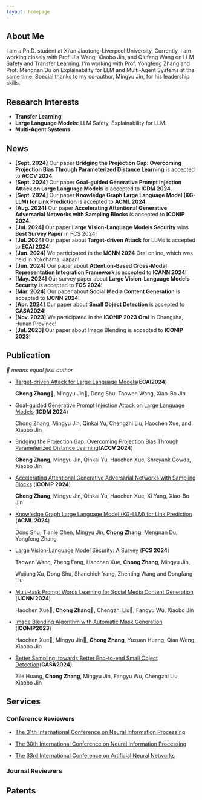 ```yaml
---
layout: homepage
---
```


## About Me

I am a Ph.D. student at Xi‘an Jiaotong-Liverpool University, Currently, I am working closely with Prof. Jia Wang, Xiaobo Jin, and Qiufeng Wang on LLM Safety and Transfer Learning. I'm working with Prof. Yongfeng Zhang and Prof. Mengnan Du on Explainability for LLM and Multi-Agent Systems at the same time. Special thanks to my co-author, Mingyu Jin, for his leadership skills.

## Research Interests

- **Transfer Learning** 
- **Large Language Models:** LLM Safety, Explainability for LLM.
- **Multi-Agent Systems**

## News
- **[Sept. 2024]** Our paper **Bridging the Projection Gap: Overcoming Projection Bias Through Parameterized Distance Learning** is accepted to **ACCV 2024**.
- **[Sept. 2024]** Our paper **Goal-guided Generative Prompt Injection Attack on Large Language Models** is accepted to **ICDM 2024**.
- **[Sept. 2024]** Our paper **Knowledge Graph Large Language Model (KG-LLM) for Link Prediction** is accepted to **ACML 2024**.
- **[Aug. 2024]** Our paper **Accelerating Attentional Generative Adversarial Networks with Sampling Blocks**
  is accepted to **ICONIP 2024**.
- **[Jul. 2024]** Our paper **Large Vision-Language Models Security** wins **Best Survey Paper** in FCS 2024!
- **[Jul. 2024]** Our paper about **Target-driven Attack** for LLMs is accepted to **ECAI 2024**!
- **[Jun. 2024]** We participated in the **IJCNN 2024** Oral online, which was held in Yokohama, Japan!
- **[Jun. 2024]** Our paper about **Attention-Based Cross-Modal Representation Integration Framework** is accepted to **ICANN 2024**!
- **[May. 2024]** Our survey paper about **Large Vision-Language Models Security** is accepted to **FCS 2024**!
- **[Mar. 2024]** Our paper about **Social Media Content Generation** is accepted to **IJCNN 2024**!
- **[Apr. 2024]** Our paper about **Small Object Detection** is accepted to **CASA2024**!
- **[Nov. 2023]** We participated in the **ICONIP 2023 Oral** in Changsha, Hunan Province!
- **[Jul. 2023]** Our paper about Image Blending is accepted to **ICONIP 2023**!

## Publication
*🌟 means equal first author*
- [Target-driven Attack for Large Language Models]()(**ECAI2024**)

  **Chong Zhang**🌟, Mingyu Jin🌟, Dong Shu, Taowen Wang, Xiao-Bo Jin
  
- [Goal-guided Generative Prompt Injection Attack on Large Language Models]() (**ICDM 2024**)

  Chong Zhang, Mingyu Jin, Qinkai Yu, Chengzhi Liu, Haochen Xue, and Xiaobo Jin
  
- [Bridging the Projection Gap: Overcoming Projection Bias Through Parameterized Distance Learning]()(**ACCV 2024**)

  **Chong Zhang**, Mingyu Jin, Qinkai Yu, Haochen Xue, Shreyank Gowda, Xiaobo Jin
    
- [Accelerating Attentional Generative Adversarial Networks with Sampling Blocks]() (**ICONIP 2024**)

  **Chong Zhang**, Mingyu Jin, Qinkai Yu, Haochen Xue, Xi Yang, Xiao-Bo Jin

- [Knowledge Graph Large Language Model (KG-LLM) for Link Prediction]() (**ACML 2024**)
  
  Dong Shu, Tianle Chen, Mingyu Jin, **Chong Zhang**, Mengnan Du, Yongfeng Zhang

- [Large Vision-Language Model Security: A Survey]() (**FCS 2024**) 

  Taowen Wang, Zheng Fang, Haochen Xue, **Chong Zhang**, Mingyu Jin,
  
  Wujiang Xu, Dong Shu, Shanchieh Yang, Zhenting Wang and Dongfang Liu

- [Multi-task Prompt Words Learning for Social Media Content Generation](https://www.researchgate.net/profile/Chong-Zhang-93/publication/378969295_Multi-task_Prompt_Words_Learning_for_Social_Media_Content_Generation/links/65f416921f0aec67e2900682/Multi-task-Prompt-Words-Learning-for-Social-Media-Content-Generation.pdf) (**IJCNN 2024**)

  Haochen Xue🌟, **Chong Zhang**🌟, Chengzhi Liu🌟, Fangyu Wu, Xiaobo Jin

- [Image Blending Algorithm with Automatic Mask Generation](https://www.researchgate.net/profile/Chong-Zhang-93/publication/375923085_Image_Blending_Algorithm_with_Automatic_Mask_Generation/links/6573e7b6fc4b416622ac6ebc/Image-Blending-Algorithm-with-Automatic-Mask-Generation.pdf) (**ICONIP2023**)

  Haochen Xue🌟, Mingyu Jin🌟, **Chong Zhang**, Yuxuan Huang, Qian Weng, Xiaobo Jin

- [Better Sampling, towards Better End-to-end Small Object Detection](https://www.researchgate.net/profile/Chong-Zhang-93/publication/380637118_Better_Sampling_towards_Better_End-to-end_Small_Object_Detection/links/6646e0510b0d2845743b8983/Better-Sampling-towards-Better-End-to-end-Small-Object-Detection.pdf)(**CASA2024**)

  Zile Huang, **Chong Zhang**, Mingyu Jin, Fangyu Wu, Chengzhi Liu, Xiaobo Jin
## Services

### Conference Reviewers
- [The 31th International Conference on Neural Information Processing](https://iconip2024.org/)
  
- [The 30th International Conference on Neural Information Processing](http://iconip2023.org/) 

- [The 33rd International Conference on Artificial Neural Networks](https://e-nns.org/icann2024/)
### Journal Reviewers


## Patents
